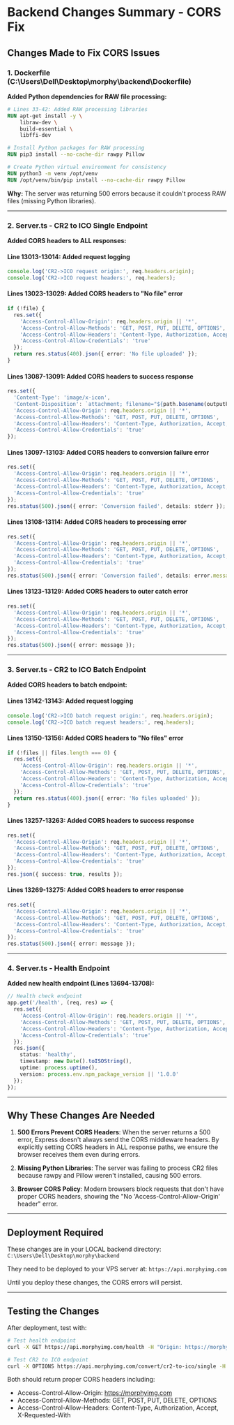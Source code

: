 # Backend Changes Summary - CORS Fix

## Changes Made to Fix CORS Issues

### 1. Dockerfile (C:\Users\Dell\Desktop\morphy\backend\Dockerfile)

**Added Python dependencies for RAW file processing:**

```dockerfile
# Lines 33-42: Added RAW processing libraries
RUN apt-get install -y \
    libraw-dev \
    build-essential \
    libffi-dev

# Install Python packages for RAW processing
RUN pip3 install --no-cache-dir rawpy Pillow

# Create Python virtual environment for consistency
RUN python3 -m venv /opt/venv
RUN /opt/venv/bin/pip install --no-cache-dir rawpy Pillow
```

**Why:** The server was returning 500 errors because it couldn't process RAW files (missing Python libraries).

---

### 2. Server.ts - CR2 to ICO Single Endpoint

**Added CORS headers to ALL responses:**

#### Line 13013-13014: Added request logging
```typescript
console.log('CR2->ICO request origin:', req.headers.origin);
console.log('CR2->ICO request headers:', req.headers);
```

#### Lines 13023-13029: Added CORS headers to "No file" error
```typescript
if (!file) {
  res.set({
    'Access-Control-Allow-Origin': req.headers.origin || '*',
    'Access-Control-Allow-Methods': 'GET, POST, PUT, DELETE, OPTIONS',
    'Access-Control-Allow-Headers': 'Content-Type, Authorization, Accept, X-Requested-With',
    'Access-Control-Allow-Credentials': 'true'
  });
  return res.status(400).json({ error: 'No file uploaded' });
}
```

#### Lines 13087-13091: Added CORS headers to success response
```typescript
res.set({
  'Content-Type': 'image/x-icon',
  'Content-Disposition': `attachment; filename="${path.basename(outputPath)}"`,
  'Access-Control-Allow-Origin': req.headers.origin || '*',
  'Access-Control-Allow-Methods': 'GET, POST, PUT, DELETE, OPTIONS',
  'Access-Control-Allow-Headers': 'Content-Type, Authorization, Accept, X-Requested-With',
  'Access-Control-Allow-Credentials': 'true'
});
```

#### Lines 13097-13103: Added CORS headers to conversion failure error
```typescript
res.set({
  'Access-Control-Allow-Origin': req.headers.origin || '*',
  'Access-Control-Allow-Methods': 'GET, POST, PUT, DELETE, OPTIONS',
  'Access-Control-Allow-Headers': 'Content-Type, Authorization, Accept, X-Requested-With',
  'Access-Control-Allow-Credentials': 'true'
});
res.status(500).json({ error: 'Conversion failed', details: stderr });
```

#### Lines 13108-13114: Added CORS headers to processing error
```typescript
res.set({
  'Access-Control-Allow-Origin': req.headers.origin || '*',
  'Access-Control-Allow-Methods': 'GET, POST, PUT, DELETE, OPTIONS',
  'Access-Control-Allow-Headers': 'Content-Type, Authorization, Accept, X-Requested-With',
  'Access-Control-Allow-Credentials': 'true'
});
res.status(500).json({ error: 'Conversion failed', details: error.message });
```

#### Lines 13123-13129: Added CORS headers to outer catch error
```typescript
res.set({
  'Access-Control-Allow-Origin': req.headers.origin || '*',
  'Access-Control-Allow-Methods': 'GET, POST, PUT, DELETE, OPTIONS',
  'Access-Control-Allow-Headers': 'Content-Type, Authorization, Accept, X-Requested-With',
  'Access-Control-Allow-Credentials': 'true'
});
res.status(500).json({ error: message });
```

---

### 3. Server.ts - CR2 to ICO Batch Endpoint

**Added CORS headers to batch endpoint:**

#### Lines 13142-13143: Added request logging
```typescript
console.log('CR2->ICO batch request origin:', req.headers.origin);
console.log('CR2->ICO batch request headers:', req.headers);
```

#### Lines 13150-13156: Added CORS headers to "No files" error
```typescript
if (!files || files.length === 0) {
  res.set({
    'Access-Control-Allow-Origin': req.headers.origin || '*',
    'Access-Control-Allow-Methods': 'GET, POST, PUT, DELETE, OPTIONS',
    'Access-Control-Allow-Headers': 'Content-Type, Authorization, Accept, X-Requested-With',
    'Access-Control-Allow-Credentials': 'true'
  });
  return res.status(400).json({ error: 'No files uploaded' });
}
```

#### Lines 13257-13263: Added CORS headers to success response
```typescript
res.set({
  'Access-Control-Allow-Origin': req.headers.origin || '*',
  'Access-Control-Allow-Methods': 'GET, POST, PUT, DELETE, OPTIONS',
  'Access-Control-Allow-Headers': 'Content-Type, Authorization, Accept, X-Requested-With',
  'Access-Control-Allow-Credentials': 'true'
});
res.json({ success: true, results });
```

#### Lines 13269-13275: Added CORS headers to error response
```typescript
res.set({
  'Access-Control-Allow-Origin': req.headers.origin || '*',
  'Access-Control-Allow-Methods': 'GET, POST, PUT, DELETE, OPTIONS',
  'Access-Control-Allow-Headers': 'Content-Type, Authorization, Accept, X-Requested-With',
  'Access-Control-Allow-Credentials': 'true'
});
res.status(500).json({ error: message });
```

---

### 4. Server.ts - Health Endpoint

**Added new health endpoint (Lines 13694-13708):**

```typescript
// Health check endpoint
app.get('/health', (req, res) => {
  res.set({
    'Access-Control-Allow-Origin': req.headers.origin || '*',
    'Access-Control-Allow-Methods': 'GET, POST, PUT, DELETE, OPTIONS',
    'Access-Control-Allow-Headers': 'Content-Type, Authorization, Accept, X-Requested-With',
    'Access-Control-Allow-Credentials': 'true'
  });
  res.json({ 
    status: 'healthy', 
    timestamp: new Date().toISOString(),
    uptime: process.uptime(),
    version: process.env.npm_package_version || '1.0.0'
  });
});
```

---

## Why These Changes Are Needed

1. **500 Errors Prevent CORS Headers**: When the server returns a 500 error, Express doesn't always send the CORS middleware headers. By explicitly setting CORS headers in ALL response paths, we ensure the browser receives them even during errors.

2. **Missing Python Libraries**: The server was failing to process CR2 files because rawpy and Pillow weren't installed, causing 500 errors.

3. **Browser CORS Policy**: Modern browsers block requests that don't have proper CORS headers, showing the "No 'Access-Control-Allow-Origin' header" error.

---

## Deployment Required

These changes are in your LOCAL backend directory:
`C:\Users\Dell\Desktop\morphy\backend`

They need to be deployed to your VPS server at:
`https://api.morphyimg.com`

Until you deploy these changes, the CORS errors will persist.

---

## Testing the Changes

After deployment, test with:

```bash
# Test health endpoint
curl -X GET https://api.morphyimg.com/health -H "Origin: https://morphyimg.com"

# Test CR2 to ICO endpoint
curl -X OPTIONS https://api.morphyimg.com/convert/cr2-to-ico/single -H "Origin: https://morphyimg.com"
```

Both should return proper CORS headers including:
- Access-Control-Allow-Origin: https://morphyimg.com
- Access-Control-Allow-Methods: GET, POST, PUT, DELETE, OPTIONS
- Access-Control-Allow-Headers: Content-Type, Authorization, Accept, X-Requested-With

